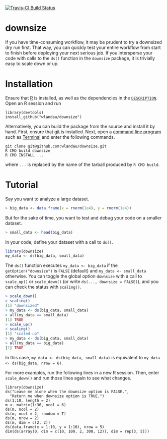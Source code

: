 [![Travis-CI Build Status](https://travis-ci.org/NA/NA.svg?branch=master)](https://travis-ci.org/NA/NA)

# downsize

If you have time-consuming workflow, it may be prudent to try a downsized
dry run first. That way, you can quickly test your entire workflow from start to finish before deploying your next serious job. 
If you intersperse your code with calls to the `ds()` function in the `downsize` package, it is trivially easy to scale down or up.

# Installation

Ensure that [R](https://www.r-project.org/) is installed, as well as the dependencies in the [`DESCRIPTION`](https://github.com/wlandau/downsize/blob/master/DESCRIPTION). Open an R session and run 

```
library(devtools)
install_github("wlandau/downsize")
```

Alternatively, you can build the package from the source and install it by hand. First, ensure that [git](https://git-scm.com/) is installed. Next, open a [command line program](http://linuxcommand.org/) such as [Terminal](https://en.wikipedia.org/wiki/Terminal_%28OS_X%29) and enter the following commands.

```
git clone git@github.com:wlandau/downsize.git
R CMD build downsize
R CMD INSTALL ...
```

where `...` is replaced by the name of the tarball produced by `R CMD build`.

# Tutorial

Say you want to analyze a large dataset.

```r
> big_data <- data.frame(x = rnorm(1e4), y = rnorm(1e4))
```

But for the sake of time, you want to test and debug your code on a smaller dataset.

```r
> small_data <- head(big_data)
```

In your code, define your dataset with a call to `ds()`.

```r
library(downsize)
my_data <- ds(big_data, small_data)
```

The `ds()` function executes `my_data <- big_data` if the `getOption("downsize")` is `FALSE` (default) and `my_data <- small_data` otherwise. You can toggle the global option `downsize` with a call to `scale_up()` or `scale_down()` (or write `ds(..., downsize = FALSE)`), and you can check the status with `scaling()`.

```r
> scale_down()
> scaling()
[1] "downsized"
> my_data <- ds(big_data, small_data)
> all(my_data == small_data)
[1] TRUE
> scale_up()
> scaling()
[1] "scaled up"
> my_data <- ds(big_data, small_data)
> all(my_data == big_data)
[1] TRUE
```

In this case, `my_data <- ds(big_data, small_data)` is equivalent to `my_data <- ds(big_data, nrow = 6)`.

For more examples, run the following lines in a new R session. Then, enter `scale_down()` and run those lines again to see what changes.

```{r}
library(downsize)
ds("Leave me alone when the downsize option is FALSE.", 
  "Return me when downsize option is TRUE.")
ds(1:10, length = 2)
m <- matrix(1:36, ncol = 6)
ds(m, ncol = 2)
ds(m, ncol = 2, random = T)
ds(m, nrow = 2)
ds(m, dim = c(2, 2))
ds(data.frame(x = 1:10, y = 1:10), nrow = 5)
dim(ds(array(0, dim = c(10, 100, 2, 300, 12)), dim = rep(3, 5)))
```
